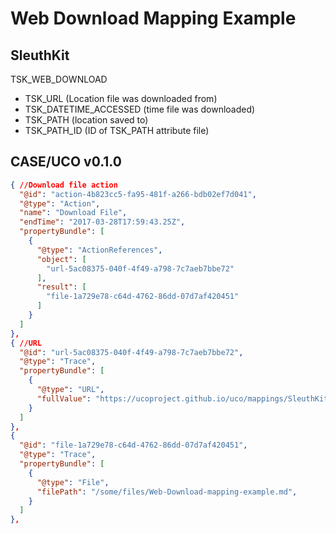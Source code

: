 # Web Download Mapping Example

## SleuthKit

TSK_WEB_DOWNLOAD
* TSK_URL (Location file was downloaded from)
* TSK_DATETIME_ACCESSED (time file was downloaded)
* TSK_PATH (location saved to)
* TSK_PATH_ID (ID of TSK_PATH attribute file)


## CASE/UCO v0.1.0
```json
{ //Download file action
  "@id": "action-4b823cc5-fa95-481f-a266-bdb02ef7d041",
  "@type": "Action",
  "name": "Download File",
  "endTime": "2017-03-28T17:59:43.25Z",
  "propertyBundle": [
    {
      "@type": "ActionReferences",
      "object": [
        "url-5ac08375-040f-4f49-a798-7c7aeb7bbe72"
      ],
      "result": [
        "file-1a729e78-c64d-4762-86dd-07d7af420451"
      ]
    }
  ]
},
{ //URL
  "@id": "url-5ac08375-040f-4f49-a798-7c7aeb7bbe72",
  "@type": "Trace",
  "propertyBundle": [
    {
      "@type": "URL",
      "fullValue": "https://ucoproject.github.io/uco/mappings/SleuthKit-mapping-examples/Web-Download-mapping-example.md",
    }
  ]
},
{
  "@id": "file-1a729e78-c64d-4762-86dd-07d7af420451",
  "@type": "Trace",
  "propertyBundle": [
    {
      "@type": "File",
      "filePath": "/some/files/Web-Download-mapping-example.md",
    }
  ]
},
```

